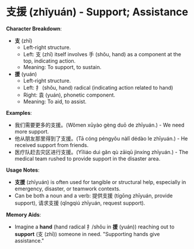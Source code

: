 # **支援 (zhīyuán) - Support; Assistance**

**Character Breakdown**:  
- **支** (zhī)
  - Left-right structure.
  - Left: 支 (zhī) itself involves 手 (shǒu, hand) as a component at the top, indicating action.
  - Meaning: To support, to sustain.  
- **援** (yuán)
  - Left-right structure.
  - Left: 扌 (shǒu, hand) radical (indicating action related to hand)
  - Right: 袁 (yuán), phonetic component.
  - Meaning: To aid, to assist.

**Examples**:  
- 我们需要更多的支援。(Wǒmen xūyào gèng duō de zhīyuán.) - We need more support.  
- 他从朋友那里得到了支援。(Tā cóng péngyǒu nàlǐ dédào le zhīyuán.) - He received support from friends.  
- 医疗队赶去灾区进行支援。(Yīliáo duì gǎn qù zāiqū jìnxíng zhīyuán.) - The medical team rushed to provide support in the disaster area.

**Usage Notes**:  
- **支援** (zhīyuán) is often used for tangible or structural help, especially in emergency, disaster, or teamwork contexts.  
- Can be both a noun and a verb: 提供支援 (tígōng zhīyuán, provide support), 请求支援 (qǐngqiú zhīyuán, request support).

**Memory Aids**:  
- Imagine a **hand** (hand radical 扌/shǒu in **援** (yuán)) reaching out to **support** (支 (zhī)) someone in need. "Supporting hands give assistance."